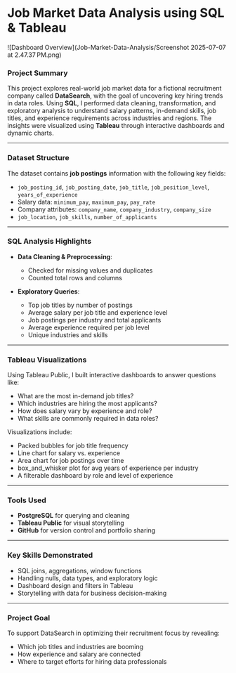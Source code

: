 # Job Market Data Analysis using SQL & Tableau
![Dashboard Overview](Job-Market-Data-Analysis/Screenshot 2025-07-07 at 2.47.37 PM.png)
### Project Summary

This project explores real-world job market data for a fictional recruitment company called **DataSearch**, with the goal of uncovering key hiring trends in data roles. Using **SQL**, I performed data cleaning, transformation, and exploratory analysis to understand salary patterns, in-demand skills, job titles, and experience requirements across industries and regions. The insights were visualized using **Tableau** through interactive dashboards and dynamic charts.
_______________________________________________________________________________________

### Dataset Structure

The dataset contains **job postings** information with the following key fields:

* `job_posting_id`, `job_posting_date`, `job_title`, `job_position_level`, `years_of_experience`
* Salary data: `minimum_pay`, `maximum_pay`, `pay_rate`
* Company attributes: `company_name`, `company_industry`, `company_size`
* `job_location`, `job_skills`, `number_of_applicants`
_______________________________________________________________________________________

### SQL Analysis Highlights

* **Data Cleaning & Preprocessing**:

  * Checked for missing values and duplicates
  * Counted total rows and columns
    
* **Exploratory Queries**:

  * Top job titles by number of postings
  * Average salary per job title and experience level
  * Job postings per industry and total applicants
  * Average experience required per job level
  * Unique industries and skills
_______________________________________________________________________________________

### Tableau Visualizations

Using Tableau Public, I built interactive dashboards to answer questions like:

* What are the most in-demand job titles?
* Which industries are hiring the most applicants?
* How does salary vary by experience and role?
* What skills are commonly required in data roles?

Visualizations include:

* Packed bubbles for job title frequency
* Line chart for salary vs. experience
* Area chart for job postings over time
* box_and_whisker plot for avg years of experience per industry
* A filterable dashboard by role and level of experience
_______________________________________________________________________________________

### Tools Used

* **PostgreSQL** for querying and cleaning
* **Tableau Public** for visual storytelling
* **GitHub** for version control and portfolio sharing

_______________________________________________________________________________________

### Key Skills Demonstrated

* SQL joins, aggregations, window functions
* Handling nulls, data types, and exploratory logic
* Dashboard design and filters in Tableau
* Storytelling with data for business decision-making

_______________________________________________________________________________________

### Project Goal

To support DataSearch in optimizing their recruitment focus by revealing:

* Which job titles and industries are booming
* How experience and salary are connected
* Where to target efforts for hiring data professionals
